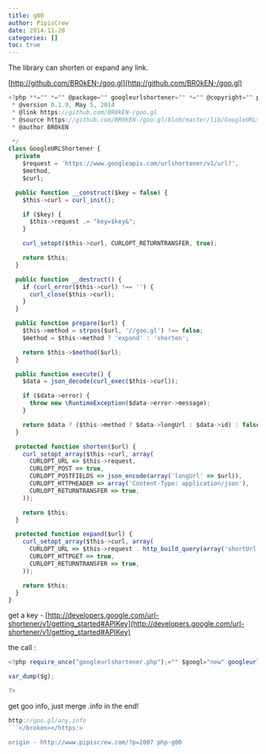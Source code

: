 ```yaml
---
title: g00
author: PipisCrew
date: 2014-11-28
categories: []
toc: true
---
```


The library can shorten or expand any link.

[http://github.com/BR0kEN-/goo.gl](http://github.com/BR0kEN-/goo.gl)

```js
<?php **="" *="" @package="" googleurlshortener="" *="" @copyright="" propeople="" ukraine="" *="" @license="" mit,=""?><https: github.com/br0ken-/goo.gl/blob/master/license="">
 * @version 0.1.9, May 5, 2014
 * @link https://github.com/BR0kEN-/goo.gl
 * @source https://github.com/BR0kEN-/goo.gl/blob/master/lib/GoogleURLShortener.php
 * @author BR0kEN   

 */
class GoogleURLShortener {
  private
    $request = 'https://www.googleapis.com/urlshortener/v1/url?',
    $method,
    $curl;

  public function __construct($key = false) {
    $this->curl = curl_init();

    if ($key) {
      $this->request .= "key=$key&";
    }

    curl_setopt($this->curl, CURLOPT_RETURNTRANSFER, true);

    return $this;
  }

  public function __destruct() {
    if (curl_error($this->curl) !== '') {
      curl_close($this->curl);
    }
  }

  public function prepare($url) {
    $this->method = strpos($url, '//goo.gl') !== false;
    $method = $this->method ? 'expand' : 'shorten';

    return $this->$method($url);
  }

  public function execute() {
    $data = json_decode(curl_exec($this->curl));

    if ($data->error) {
      throw new \RuntimeException($data->error->message);
    }

    return $data ? ($this->method ? $data->longUrl : $data->id) : false;
  }

  protected function shorten($url) {
    curl_setopt_array($this->curl, array(
      CURLOPT_URL => $this->request,
      CURLOPT_POST => true,
      CURLOPT_POSTFIELDS => json_encode(array('longUrl' => $url)),
      CURLOPT_HTTPHEADER => array('Content-Type: application/json'),
      CURLOPT_RETURNTRANSFER => true,
    ));

    return $this;
  }

  protected function expand($url) {
    curl_setopt_array($this->curl, array(
      CURLOPT_URL => $this->request . http_build_query(array('shortUrl' => $url)),
      CURLOPT_HTTPGET => true,
      CURLOPT_RETURNTRANSFER => true,
    ));

    return $this;
  }
}

```

get a key - [http://developers.google.com/url-shortener/v1/getting_started#APIKey](http://developers.google.com/url-shortener/v1/getting_started#APIKey)

the call :
```js
<?php require_once("googleurlshortener.php");="" $googl="new" googleurlshortener("your-key-here");="" $g="$googl-"?>prepare('https://pipiscrew.com/')->execute();

var_dump($g);

?>
```

get goo info, just merge .info in the end! 
```js
http://goo.gl/any.info
```</broken></https:>

origin - http://www.pipiscrew.com/?p=2007 php-g00